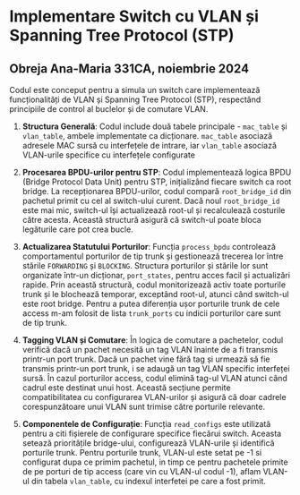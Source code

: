# Implementare Switch cu VLAN și Spanning Tree Protocol (STP)

## Obreja Ana-Maria 331CA, noiembrie 2024

Codul este conceput pentru a simula un switch care implementează funcționalități 
de VLAN și Spanning Tree Protocol (STP), respectând principiile de control al 
buclelor și de comutare VLAN.

1. **Structura Generală**:
   Codul include două tabele principale - `mac_table` și `vlan_table`, ambele 
   implementate ca dicționare. `mac_table` asociază adresele MAC sursă 
   cu interfețele de intrare, iar `vlan_table` asociază VLAN-urile specifice 
   cu interfețele configurate

2. **Procesarea BPDU-urilor pentru STP**:
   Codul implementează logica BPDU (Bridge Protocol Data Unit) pentru STP, 
   inițializând fiecare switch ca root bridge. La recepționarea BPDU-urilor, 
   codul compară `root_bridge_id` din pachetul primit cu cel al switch-ului 
   curent. Dacă noul `root_bridge_id` este mai mic, switch-ul își actualizează 
   root-ul și recalculează costurile către acesta. Această structură asigură că 
   switch-ul poate bloca legăturile care pot crea bucle.

3. **Actualizarea Statutului Porturilor**:
   Funcția `process_bpdu` controlează comportamentul porturilor de tip trunk 
   și gestionează trecerea lor între stările `FORWARDING` și `BLOCKING`. 
   Structura porturilor și stările lor sunt organizate într-un dicționar, 
   `port_states`, pentru acces facil și actualizări rapide. Prin această 
   structură, codul monitorizează activ toate porturile trunk și le blochează 
   temporar, exceptând root-ul, atunci când switch-ul este root bridge. 
   Pentru a putea diferenția ușor porturile trunk de cele access m-am folosit
   de lista `trunk_ports` cu indicii porturilor care sunt de tip trunk.

4. **Tagging VLAN și Comutare**:
   În logica de comutare a pachetelor, codul verifică dacă un pachet necesită 
   un tag VLAN înainte de a fi transmis printr-un port trunk. Dacă un pachet 
   vine fără tag și urmează să fie transmis printr-un port trunk, i se adaugă 
   un tag VLAN specific interfeței sursă. În cazul porturilor access, codul 
   elimină tag-ul VLAN atunci când cadrul este destinat unui host. Această 
   secțiune permite compatibilitatea cu configurarea VLAN-urilor și asigură 
   că doar cadrele corespunzătoare unui VLAN sunt trimise către porturile 
   relevante.

5. **Componentele de Configurație**:
   Funcția `read_configs` este utilizată pentru a citi fișierele de 
   configurare specifice fiecărui switch. Aceasta setează prioritățile 
   bridge-ului, configurează VLAN-urile și identifică porturile trunk. Pentru
   porturile trunk, VLAN-ul este setat pe -1 si configurat dupa ce primim
   pachetul, in timp ce pentru pachetele primite de pe porturi de tip access
   (care vin cu VLAN-ul codul -1), aflam VLAN-ul din tabela `vlan_table`,
   cu indexul interfetei pe care a fost primit.
